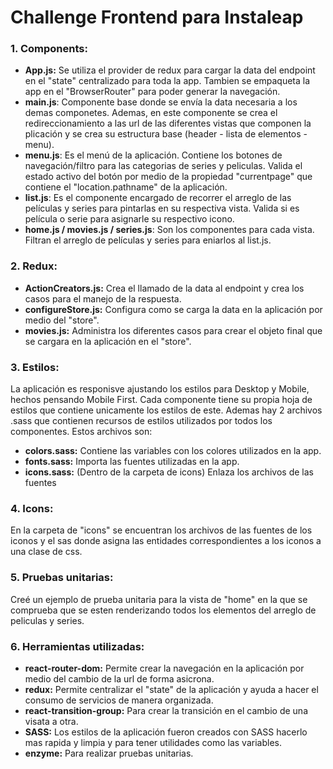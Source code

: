 # Challenge Frontend para Instaleap
### 1. Components:
- **App.js:** Se utiliza el provider de redux para cargar la data del endpoint en el "state" centralizado para toda la app. Tambien se empaqueta la app en el "BrowserRouter" para poder generar la navegación.
- **main.js**: Componente base donde se envía la data necesaria a los demas componetes.
Ademas, en este componente se crea el redireccionamiento a las url de las diferentes vistas que componen la plicación y se crea su estructura base (header - lista de elementos - menu).
- **menu.js**: Es el menú de la aplicación. Contiene los botones de navegación/filtro para las categorias de series y peliculas. Valida el estado activo del botón por medio de la propiedad "currentpage" que contiene el "location.pathname" de la aplicación. 
- **list.js**: Es el componente encargado de recorrer el arreglo de las películas y series para pintarlas en su respectiva vista. Valida si es película o serie para asignarle su respectivo icono.
-  **home.js / movies.js / series.js**: Son los componentes para cada vista. Filtran el arreglo de películas y series para eniarlos al list.js.

### 2. Redux:
- **ActionCreators.js:** Crea el llamado de la data al endpoint y crea los casos para el manejo de la respuesta.
- **configureStore.js:** Configura como se carga la data en la aplicación por medio del "store".
- **movies.js:** Administra los diferentes casos para crear el objeto final que se cargara en la aplicación en el "store".

### 3. Estilos:
La aplicación es responisve ajustando los estilos para Desktop y Mobile, hechos pensando Mobile First.
Cada componente tiene su propia hoja de estilos que contiene unicamente los estilos de este. Ademas hay 2 archivos .sass que contienen recursos de estilos utilizados por todos los componentes. Estos archivos son:
- **colors.sass:** Contiene las variables con los colores utilizados en la app.
- **fonts.sass:** Importa las fuentes utilizadas en la app.
- **icons.sass:** (Dentro de la carpeta de icons) Enlaza los archivos de las fuentes 

### 4. Icons:
En la carpeta de "icons" se encuentran los archivos de las fuentes de los iconos y el sas donde asigna las entidades correspondientes a los iconos a una clase de css.

### 5. Pruebas unitarias:
Creé un ejemplo de prueba unitaria para la vista de "home" en la que se comprueba que se esten renderizando todos los elementos del arreglo de peliculas y series.

### 6. Herramientas utilizadas:
- **react-router-dom:** Permite crear la navegación en la aplicación por medio del cambio de la url de forma asicrona.
- **redux:** Permite centralizar el "state" de la aplicación y ayuda a hacer el consumo de servicios de manera organizada.
- **react-transition-group:** Para crear la transición en el cambio de una visata a otra.
- **SASS:** Los estilos de la aplicación fueron creados con SASS hacerlo mas rapida y limpia y para tener utilidades como las variables.
- **enzyme:** Para realizar pruebas unitarias.